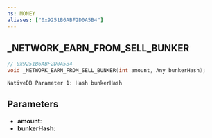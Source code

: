 ```yaml
---
ns: MONEY
aliases: ["0x9251B6ABF2D0A5B4"]
---
```

## _NETWORK_EARN_FROM_SELL_BUNKER

```c
// 0x9251B6ABF2D0A5B4
void _NETWORK_EARN_FROM_SELL_BUNKER(int amount, Any bunkerHash);
```

```
NativeDB Parameter 1: Hash bunkerHash
```

## Parameters
* **amount**: 
* **bunkerHash**: 

